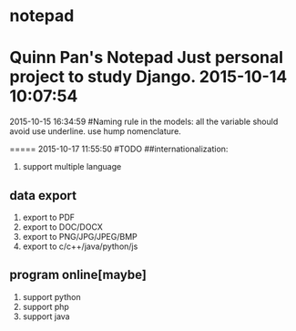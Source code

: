 # notepad
Quinn Pan's Notepad 
Just personal project to study Django.
2015-10-14 10:07:54
======================================
2015-10-15 16:34:59
#Naming rule
in the models:
all the variable should avoid use underline. use hump nomenclature.

=====
2015-10-17 11:55:50
#TODO
##internationalization:
1. support multiple language
## data export
1. export to PDF
2. export to DOC/DOCX
3. export to PNG/JPG/JPEG/BMP
4. export to c/c++/java/python/js
## program online[maybe]
1. support python
2. support php
3. support java 